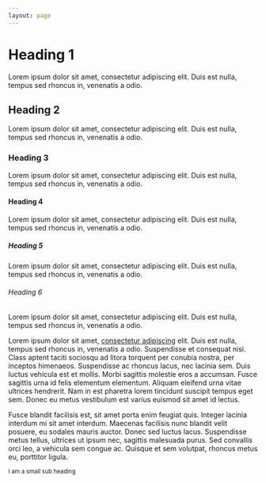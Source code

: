 ```yaml
---
layout: page
---
```


# Heading 1
Lorem ipsum dolor sit amet, consectetur adipiscing elit. Duis est nulla, tempus sed rhoncus in, venenatis a odio.

## Heading 2
Lorem ipsum dolor sit amet, consectetur adipiscing elit. Duis est nulla, tempus sed rhoncus in, venenatis a odio.

### Heading 3
Lorem ipsum dolor sit amet, consectetur adipiscing elit. Duis est nulla, tempus sed rhoncus in, venenatis a odio.

#### Heading 4
Lorem ipsum dolor sit amet, consectetur adipiscing elit. Duis est nulla, tempus sed rhoncus in, venenatis a odio.

##### Heading 5
Lorem ipsum dolor sit amet, consectetur adipiscing elit. Duis est nulla, tempus sed rhoncus in, venenatis a odio.

###### Heading 6
Lorem ipsum dolor sit amet, consectetur adipiscing elit. Duis est nulla, tempus sed rhoncus in, venenatis a odio.

Lorem ipsum dolor sit amet, [consectetur adipiscing](/) elit. Duis est nulla, tempus sed rhoncus in, venenatis a odio. Suspendisse et consequat nisi. Class aptent taciti sociosqu ad litora torquent per conubia nostra, per inceptos himenaeos. Suspendisse ac rhoncus lacus, nec lacinia sem. Duis luctus vehicula est et mollis. Morbi sagittis molestie eros a accumsan. Fusce sagittis urna id felis elementum elementum. Aliquam eleifend urna vitae ultrices hendrerit. Nam in est pharetra lorem tincidunt suscipit tempus eget sem. Donec eu metus vestibulum est varius euismod sit amet id lectus.

Fusce blandit facilisis est, sit amet porta enim feugiat quis. Integer lacinia interdum mi sit amet interdum. Maecenas facilisis nunc blandit velit posuere, eu sodales mauris auctor. Donec sed luctus lacus. Suspendisse metus tellus, ultrices ut ipsum nec, sagittis malesuada purus. Sed convallis orci leo, a vehicula sem congue ac. Quisque et sem volutpat, rhoncus metus eu, porttitor ligula.

<small>I am a small sub heading</small>
